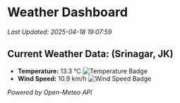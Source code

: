 
# Weather Dashboard

_Last Updated: 2025-04-18 19:07:59_

## Current Weather Data: (Srinagar, JK)
- **Temperature:** 13.3 °C ![Temperature Badge](https://img.shields.io/badge/Temperature-Low%20Temp-blue)
- **Wind Speed:** 10.9 km/h ![Wind Speed Badge](https://img.shields.io/badge/Wind%20Speed-Light%20Wind-blue)

*Powered by Open-Meteo API*
